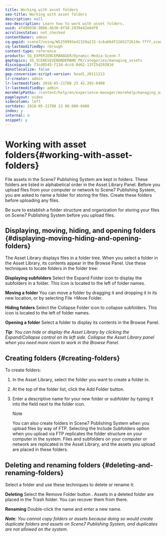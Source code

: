 ```yaml
---
title: Working with asset folders
seo-title: Working with asset folders
description: null
seo-description: Learn how to work with asset folders.
uuid: 4f480938-9086-4b30-8f38-2930442e6df0
acrolinxstatus: not_checked
contentOwner: admin
cq-gepid: scene7/using/WS259993e42159a215-1c6a66df1265272619e-7fff,scene7/using/WS259993e42159a215-1c6a66df1265272619e-7ffe,scene7/using/WS259993e42159a215-1c6a66df1265272619e-7ffd,scene7/using/WS259993e42159a215-1c6a66df1265272619e-7ffc
cq-lastmodifiedby: rbrough
content-type: reference
products: SG_EXPERIENCEMANAGER/Dynamic-Media-Scene-7
geptopics: SG_SCENESEVENONDEMAND_PK/categories/managing_assets
discoiquuid: f3cd8545-f13d-4cc6-8d62-13f25d29383d
donotlocalize: false
gep-conversion-script-version: head1_20111213
lr-creator: admin
lr-lastmodified: 2018-05-21T08 23 42.292-0400
lr-lastmodifiedby: admin
moreHelpPaths: /content/help/en/experience-manager/morehelp/managing_assets;/content/help/en/experience-manager/morehelp/managing_assets
pagelayout: video
sidecolumn: left
sortdate: 2018-05-21T08 23 00.000-0400
index: y
internal: n
snippet: y
---
```


# Working with asset folders{#working-with-asset-folders}

File assets in the Scene7 Publishing System are kept in folders. These folders are listed in alphabetical order in the Asset Library Panel. Before you upload files from your computer or network to Scene7 Publishing System, you are asked to name a folder for storing the files. Create these folders before uploading any files.

Be sure to establish a folder structure and organization for storing your files on Scene7 Publishing System before you upload files.

## Displaying, moving, hiding, and opening folders {#displaying-moving-hiding-and-opening-folders}

The Asset Library displays files in a folder tree. When you select a folder in the Asset Library, its contents appear in the Browse Panel. Use these techniques to locate folders in the folder tree:

**Displaying subfolders** Select the Expand Folder icon to display the subfolders in a folder. This icon is located to the left of folder names.

**Moving a folder** You can move a folder by dragging it and dropping it in its new location, or by selecting File >Move Folder.

**Hiding folders** Select the Collapse Folder icon to collapse subfolders. This icon is located to the left of folder names.

**Opening a folder** Select a folder to display its contents in the Browse Panel.

***Tip**: You can hide or display the Asset Library by clicking the Expand/Collapse control on its left side. Collapse the Asset Library panel when you need more room to work in the Browse Panel.*

## Creating folders {#creating-folders}

To create folders:

1. In the Asset Library, select the folder you want to create a folder in.
1. At the top of the folder list, click the Add Folder button.

1. Enter a descriptive name for your new folder or subfolder by typing it into the field next to the folder icon.

   >[!NOTE]
   >
   >You can also create folders in Scene7 Publishing System when you upload files by way of FTP. Selecting the Include Subfolders option when you upload via FTP replicates the folder structure on your computer in the system. Files and subfolders on your computer or network are replicated in the Asset Library, and the assets you upload are placed in these folders.

## Deleting and renaming folders {#deleting-and-renaming-folders}

Select a folder and use these techniques to delete or rename it:

**Deleting** Select the Remove Folder button . Assets in a deleted folder are placed in the Trash folder. You can recover them from there.

**Renaming** Double-click the name and enter a new name.

***Note**: You cannot copy folders or assets because doing so would create duplicate folders and assets on Scene7 Publishing System, and duplicates are not allowed on the system.*
